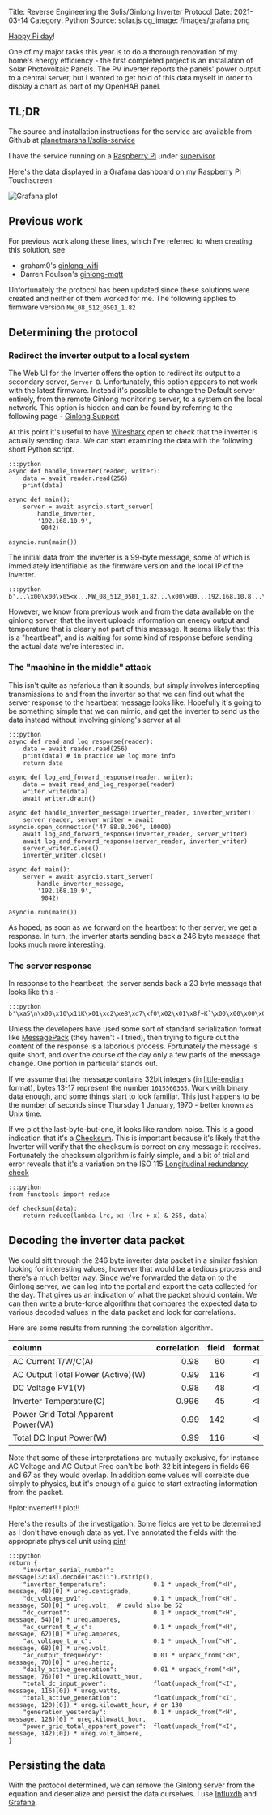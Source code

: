 Title: Reverse Engineering the Solis/Ginlong Inverter Protocol
Date: 2021-03-14
Category: Python
Source: solar.js
og_image: /images/grafana.png

[Happy Pi day](https://en.wikipedia.org/wiki/Pi_Day)!

One of my major tasks this year is to do a thorough renovation of my home's energy efficiency - the
first completed project is an installation of Solar Photovoltaic Panels. The PV inverter
reports the panels' power output to a central server, but I wanted to get hold of this data myself
in order to display a chart as part of my OpenHAB panel.

## TL;DR

The source and installation instructions for the service are available from Github at
[planetmarshall/solis-service](https://github.com/planetmarshall/solis-service)

I have the service running on a [Raspberry Pi](https://www.raspberrypi.org/) 
under [supervisor](http://supervisord.org/). 

Here's the data displayed in a Grafana dashboard on my Raspberry Pi Touchscreen

 ![Grafana plot](/images/grafana.png)


## Previous work

For previous work along these lines, which I've referred to when creating this solution, see

* graham0's [ginlong-wifi](https://github.com/graham0/ginlong-wifi) 
* Darren Poulson's [ginlong-mqtt](https://github.com/dpoulson/ginlong-mqtt)

Unfortunately the protocol has been updated since these solutions were created and
neither of them worked for me. The following applies to firmware version `MW_08_512_0501_1.82`

## Determining the protocol

### Redirect the inverter output to a local system

The Web UI for the Inverter offers the option to redirect its output to a secondary server, `Server B`. Unfortunately,
this option appears to not work with the latest firmware. Instead it's possible to change the Default server entirely,
from the remote Ginlong monitoring server, to a system on the local network. This option is hidden and can be found by
referring to the following page - [Ginlong Support](https://usservice.ginlong.com/support/solutions/articles/36000241195-monitoring-accessory-configured-but-still-won-t-link-)

At this point it's useful to have [Wireshark](https://www.wireshark.org/) open to check that the inverter is actually 
sending data. We can start examining the data with the following short Python script.

    :::python
    async def handle_inverter(reader, writer):
        data = await reader.read(256)
        print(data)
        
    async def main():
        server = await asyncio.start_server(
            handle_inverter,
            '192.168.10.9',
             9042)
             
    asyncio.run(main())

        
The initial data from the inverter is a 99-byte message, some of which is immediately identifiable
as the firmware version and the local IP of the inverter.

    :::python
    b'...\x00\x00\x05<x...MW_08_512_0501_1.82...\x00\x00...192.168.10.8...\xa8\x15'
    
However, we know from previous work and from the data available on the ginlong server, that the
invert uploads information on energy output and temperature that is clearly not part of this message.
It seems likely that this is a "heartbeat", and is waiting for some kind of response before sending
the actual data we're interested in.

### The "machine in the middle" attack

This isn't quite as nefarious than it sounds, but simply involves intercepting
transmissions to and from the inverter so that we can find out what the server response to the heartbeat
message looks like. Hopefully it's going to be something simple that we can mimic, and get the inverter
to send us the data instead without involving ginlong's server at all

    :::python
    async def read_and_log_response(reader):
        data = await reader.read(256)
        print(data) # in practice we log more info
        return data
        
    async def log_and_forward_response(reader, writer):
        data = await read_and_log_response(reader)
        writer.write(data)
        await writer.drain()
        
    async def handle_inverter_message(inverter_reader, inverter_writer):
        server_reader, server_writer = await asyncio.open_connection('47.88.8.200', 10000)
        await log_and_forward_response(inverter_reader, server_writer)
        await log_and_forward_response(server_reader, inverter_writer)
        server_writer.close()
        inverter_writer.close()

    async def main():
        server = await asyncio.start_server(
            handle_inverter_message,
            '192.168.10.9',
             9042)
             
    asyncio.run(main())

As hoped, as soon as we forward on the heartbeat to ther server, we get a response. In turn, the
inverter starts sending back a 246 byte message that looks much more interesting.

### The server response

In response to the heartbeat, the server sends back a 23 byte message that looks like this - 

    :::python
    b'\xa5\n\x00\x10\x11K\x01\xc2\xe8\xd7\xf0\x02\x01\x8f~K`\x00\x00\x00\x00\xa3\x15'
   
Unless the developers have used some sort of standard serialization format like 
[MessagePack](https://msgpack.org/index.html) 
(they haven't - I tried), then trying to figure out the content of the response is a 
laborious process. Fortunately the message is quite short, and over the course of the day
only a few parts of the message change. One portion in particular stands out.

If we assume that the message contains 32bit integers 
(in [little-endian](https://en.wikipedia.org/wiki/Endianness) format), bytes 13-17 represent the
number `1615560335`. Work with binary data enough, and some things start to look familiar. This
just happens to be the number of seconds since Thursday 1 January, 1970 - better known as 
[Unix time](https://en.wikipedia.org/wiki/Unix_time).

If we plot the last-byte-but-one, it looks like random noise. This is a good indication that it's a 
[Checksum](https://en.wikipedia.org/wiki/Checksum). This is important because it's likely that the Inverter will verify
that the checksum is correct on any message it receives. Fortunately the checksum algorithm is fairly simple, and a bit of
trial and error reveals that it's a variation on the ISO 115 
[Longitudinal redundancy check](https://en.wikipedia.org/wiki/Longitudinal_redundancy_check)

    :::python
    from functools import reduce
    
    def checksum(data):
        return reduce(lambda lrc, x: (lrc + x) & 255, data)

## Decoding the inverter data packet

We could sift through the 246 byte inverter data packet in a similar fashion looking for interesting values, 
however that would be a tedious process and there's a much better way. Since we've forwarded the data
on to the Ginlong server, we can log into the portal and export the data collected for the day. That gives
us an indication of what the packet should contain. We can then write a brute-force algorithm that compares
the expected data to various decoded values in the data packet and look for correlations.

Here are some results from running the correlation algorithm.

| column                              |   correlation |   field | format   |
|:------------------------------------|--------------:|--------:|---------:|
| AC Current T/W/C(A)                 |   0.98    |      60 | <I       |
| AC Output Total Power (Active)(W)   |   0.99    |     116 | <I       |
| DC Voltage PV1(V)                   |   0.98    |      48 | <I       |
| Inverter Temperature(C)             |  0.996    |      45 | <I       |
| Power Grid Total Apparent Power(VA) |   0.99    |     142 | <I       |
| Total DC Input Power(W)             |   0.99    |     116 | <I       |


Note that some of these interpretations are mutually exclusive, for instance AC Voltage and AC Output Freq 
can't be both 32 bit integers in fields 66 and 67 as they would overlap. In addition some values
will correlate due simply to physics, but it's enough of a guide to 
start extracting information from the packet.

!!plot:inverter!!
!!plot!!

Here's the results of the investigation. Some fields are yet to be determined as I don't have enough data as yet.
I've annotated the fields with the appropriate physical unit using [pint](https://pint.readthedocs.io/en/stable/)

    :::python
    return {
        "inverter_serial_number":           message[32:48].decode("ascii").rstrip(),
        "inverter_temperature":             0.1 * unpack_from("<H", message, 48)[0] * ureg.centigrade,
        "dc_voltage_pv1":                   0.1 * unpack_from("<H", message, 50)[0] * ureg.volt,  # could also be 52
        "dc_current":                       0.1 * unpack_from("<H", message, 54)[0] * ureg.amperes,
        "ac_current_t_w_c":                 0.1 * unpack_from("<H", message, 62)[0] * ureg.amperes,
        "ac_voltage_t_w_c":                 0.1 * unpack_from("<H", message, 68)[0] * ureg.volt,
        "ac_output_frequency":              0.01 * unpack_from("<H", message, 70)[0] * ureg.hertz,
        "daily_active_generation":          0.01 * unpack_from("<H", message, 76)[0] * ureg.kilowatt_hour,
        "total_dc_input_power":             float(unpack_from("<I", message, 116)[0]) * ureg.watts,
        "total_active_generation":          float(unpack_from("<I", message, 120)[0]) * ureg.kilowatt_hour, # or 130
        "generation_yesterday":             0.1 * unpack_from("<H", message, 128)[0] * ureg.kilowatt_hour,
        "power_grid_total_apparent_power":  float(unpack_from("<I", message, 142)[0]) * ureg.volt_ampere,
    }
       
## Persisting the data

With the protocol determined, we can remove the Ginlong server from the equation and deserialize and persist the 
data ourselves. I use [Influxdb](https://www.influxdata.com/) and [Grafana](https://grafana.com/).
       
